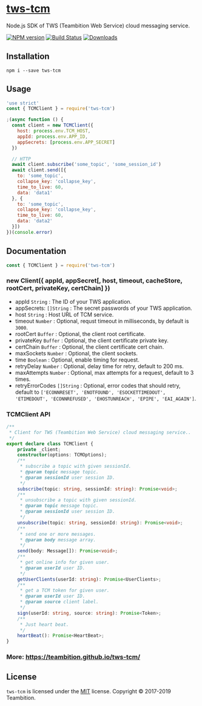 # [tws-tcm](https://github.com/teambition/tws-tcm)
Node.js SDK of TWS (Teambition Web Service) cloud messaging service.

[![NPM version][npm-image]][npm-url]
[![Build Status][travis-image]][travis-url]
[![Downloads][downloads-image]][downloads-url]

## Installation

```
npm i --save tws-tcm
```

## Usage

```js
'use strict'
const { TCMClient } = require('tws-tcm')

;(async function () {
  const client = new TCMClient({
    host: process.env.TCM_HOST,
    appId: process.env.APP_ID,
    appSecrets: [process.env.APP_SECRET]
  })

  // HTTP
  await client.subscribe('some_topic', 'some_session_id')
  await client.send([{
    to: 'some_topic',
    collapse_key: 'collapse_key',
    time_to_live: 60,
    data: 'data1'
  }, {
    to: 'some_topic',
    collapse_key: 'collapse_key',
    time_to_live: 60,
    data: 'data2'
  }])
})(console.error)
```

## Documentation

```js
const { TCMClient } = require('tws-tcm')
```

### new Client({ appId, appSecret[, host, timeout, cacheStore, rootCert, privateKey, certChain] })

- appId `String` : The ID of your TWS application.
- appSecrets: `[]String` : The secret passwords of your TWS application.
- host `String` : Host URL of TCM service.
- timeout `Number` : Optional, requst timeout in milliseconds, by default is `3000`.
- rootCert `Buffer` : Optional, the client root certificate.
- privateKey `Buffer` : Optional, the client certificate private key.
- certChain `Buffer` : Optional, the client certificate cert chain.
- maxSockets `Number` : Optional, the client sockets.
- time `Boolean` : Optional, enable timing for request.
- retryDelay `Number` : Optional, delay time for retry, default to 200 ms.
- maxAttempts `Number` : Optional, max attempts for a request, default to 3 times.
- retryErrorCodes `[]String` : Optional, error codes that should retry, default to `['ECONNRESET', 'ENOTFOUND', 'ESOCKETTIMEDOUT', 'ETIMEDOUT', 'ECONNREFUSED', 'EHOSTUNREACH', 'EPIPE', 'EAI_AGAIN']`.

### TCMClient API
```ts
/**
 * Client for TWS (Teambition Web Service) cloud messaging service..
 */
export declare class TCMClient {
    private _client;
    constructor(options: TCMOptions);
    /**
     * subscribe a topic with given sessionId.
     * @param topic message topic.
     * @param sessionId user session ID.
     */
    subscribe(topic: string, sessionId: string): Promise<void>;
    /**
     * unsubscribe a topic with given sessionId.
     * @param topic message topic.
     * @param sessionId user session ID.
     */
    unsubscribe(topic: string, sessionId: string): Promise<void>;
    /**
     * send one or more messages.
     * @param body message array.
     */
    send(body: Message[]): Promise<void>;
    /**
     * get online info for given user.
     * @param userId user ID.
     */
    getUserClients(userId: string): Promise<UserClients>;
    /**
     * get a TCM token for given user.
     * @param userId user ID.
     * @param source client label.
     */
    sign(userId: string, source: string): Promise<Token>;
    /**
     * Just heart beat.
     */
    heartBeat(): Promise<HeartBeat>;
}
```

### More: https://teambition.github.io/tws-tcm/

## License
`tws-tcm` is licensed under the [MIT](https://github.com/teambition/tws-tcm/blob/master/LICENSE) license.
Copyright &copy; 2017-2019 Teambition.

[npm-url]: https://www.npmjs.com/package/tws-tcm
[npm-image]: https://img.shields.io/npm/v/tws-tcm.svg

[travis-url]: https://travis-ci.org/teambition/tws-tcm
[travis-image]: http://img.shields.io/travis/teambition/tws-tcm.svg

[downloads-url]: https://npmjs.org/package/tws-tcm
[downloads-image]: https://img.shields.io/npm/dm/tws-tcm.svg?style=flat-square
